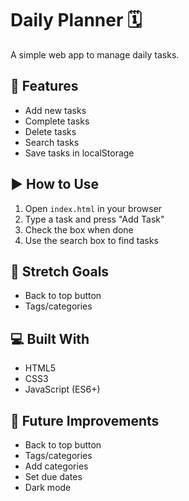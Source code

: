 # Daily Planner 🗓️

A simple web app to manage daily tasks.

## 🧠 Features
- Add new tasks
- Complete tasks
- Delete tasks
- Search tasks
- Save tasks in localStorage


## ▶️ How to Use
1. Open `index.html` in your browser
2. Type a task and press "Add Task"
3. Check the box when done
4. Use the search box to find tasks

## 🎯 Stretch Goals
- Back to top button
- Tags/categories


## 💻 Built With
- HTML5
- CSS3
- JavaScript (ES6+)


## 🔮 Future Improvements
- Back to top button
- Tags/categories
- Add categories
- Set due dates
- Dark mode


